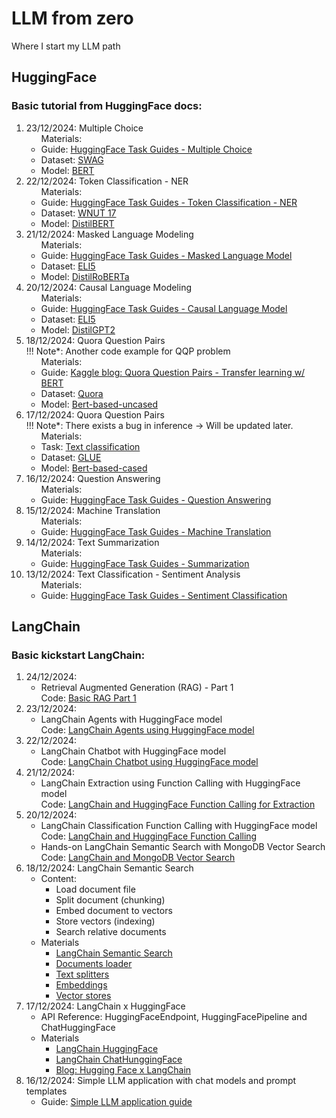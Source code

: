 # LLM from zero
Where I start my LLM path


## HuggingFace
### Basic tutorial from HuggingFace docs:
<ol>
    <li>23/12/2024: Multiple Choice <br>
        <ul> Materials:
            <li>
            Guide: <a href='https://huggingface.co/docs/transformers/tasks/multiple_choice'>HuggingFace Task Guides - Multiple Choice</a>
            </li>
            <li>
            Dataset: <a href='https://huggingface.co/datasets/allenai/swag'>SWAG</a>
            </li>
            <li>
            Model: <a href='https://huggingface.co/google-bert/bert-base-uncased'>BERT</a>
            </li>
        </ul> 
    </li>
    <li>22/12/2024: Token Classification - NER <br>
        <ul> Materials:
            <li>
            Guide: <a href='https://huggingface.co/docs/transformers/tasks/token_classification'>HuggingFace Task Guides - Token Classification - NER</a>
            </li>
            <li>
            Dataset: <a href='https://huggingface.co/datasets/leondz/wnut_17'>WNUT 17</a>
            </li>
            <li>
            Model: <a href='https://huggingface.co/distilbert/distilbert-base-uncased'>DistilBERT</a>
            </li>
        </ul> 
    </li>
    <li>21/12/2024: Masked Language Modeling <br>
        <ul> Materials:
            <li>
            Guide: <a href='https://huggingface.co/docs/transformers/tasks/masked_language_modeling'>HuggingFace Task Guides - Masked Language Model</a>
            </li>
            <li>
            Dataset: <a href='https://huggingface.co/datasets/rexarski/eli5_category'>ELI5</a>
            </li>
            <li>
            Model: <a href='https://huggingface.co/distilbert/distilroberta-base'>DistilRoBERTa</a>
            </li>
        </ul> 
    </li>
    <li>20/12/2024: Causal Language Modeling <br>
        <ul> Materials:
            <li>
            Guide: <a href='https://huggingface.co/docs/transformers/tasks/language_modeling'>HuggingFace Task Guides - Causal Language Model</a>
            </li>
            <li>
            Dataset: <a href='https://huggingface.co/datasets/rexarski/eli5_category'>ELI5</a>
            </li>
            <li>
            Model: <a href='https://huggingface.co/distilbert/distilgpt2'>DistilGPT2</a>
            </li>
        </ul> 
    </li>
    <li>18/12/2024: Quora Question Pairs <br>
        !!! Note*: Another code example for QQP problem
        <ul> Materials:
            <li>
            Guide: <a href='https://www.kaggle.com/code/vabatista/quora-question-pairs-transfer-learning-w-bert'>Kaggle blog: Quora Question Pairs - Transfer learning w/ BERT</a>
            </li>
            <li>
            Dataset: <a href='https://huggingface.co/datasets/quora-competitions/quora'>Quora</a>
            </li>
            <li>
            Model: <a href='https://huggingface.co/google-bert/bert-base-uncased'>Bert-based-uncased</a>
            </li>
        </ul> 
    </li>  
    <li>17/12/2024: Quora Question Pairs <br>
        !!! Note*: There exists a bug in inference -> Will be updated later.
        <ul> Materials:
            <li>
            Task: <a href='https://huggingface.co/tasks/text-classification'>Text classification</a>
            </li>
            <li>
            Dataset: <a href='https://huggingface.co/datasets/nyu-mll/glue/viewer/qqp/train'>GLUE</a>
            </li>
            <li>
            Model: <a href='https://huggingface.co/google-bert/bert-base-cased#bert-base-model-cased'>Bert-based-cased</a>
            </li>
        </ul> 
    </li>   
    <li>16/12/2024: Question Answering
        <ul> Materials:
            <li>
            Guide: <a href='https://huggingface.co/docs/transformers/tasks/question_answering'>HuggingFace Task Guides - Question Answering</a>
            </li>
        </ul> 
    </li>
    <li>15/12/2024: Machine Translation 
        <ul> Materials:
            <li>
            Guide: <a href='https://huggingface.co/learn/nlp-course/chapter7/4?fw=pt'>HuggingFace Task Guides - Machine Translation</a>
            </li>
        </ul> 
    </li>
    <li>14/12/2024: Text Summarization
        <ul> Materials:
            <li>
            Guide: <a href='https://huggingface.co/docs/transformers/en/tasks/summarization'>HuggingFace Task Guides - Summarization</a>
            </li>
        </ul> 
    </li>
    <li>13/12/2024: Text Classification - Sentiment Analysis
        <ul> Materials:
            <li>
            Guide: <a href='https://huggingface.co/docs/transformers/en/tasks/sequence_classification'>HuggingFace Task Guides - Sentiment Classification</a>
            </li>
        </ul> 
    </li>
</ol>

## LangChain
### Basic kickstart LangChain:
<ol>
    <li> 24/12/2024:
        <ul>
            <li>
                Retrieval Augmented Generation (RAG) - Part 1 <br>
                Code: <a href='https://github.com/HoganHPH/LLM_from_zero/tree/main/LangChain/RAG_basic'>Basic RAG Part 1</a>
            </li>
        </ul>
    </li>
    <li> 23/12/2024:
        <ul>
            <li>
                LangChain Agents with HuggingFace model <br>
                Code: <a href='https://github.com/HoganHPH/LLM_from_zero/tree/main/LangChain/Agents'>LangChain Agents using HuggingFace model</a>
            </li>
        </ul>
    </li>
    <li> 22/12/2024:
        <ul>
            <li>
                LangChain Chatbot with HuggingFace model <br>
                Code: <a href='https://github.com/HoganHPH/LLM_from_zero/tree/main/LangChain/Chatbot'>LangChain Chatbot using HuggingFace model</a>
            </li>
        </ul>
    </li>
    <li> 21/12/2024:
        <ul>
            <li>
                LangChain Extraction using Function Calling with HuggingFace model <br>
                Code: <a href='https://github.com/HoganHPH/LLM_from_zero/tree/main/LangChain/Extraction'>LangChain and HuggingFace Function Calling for Extraction</a>
            </li>
        </ul>
    </li>
    <li> 20/12/2024:
        <ul>
            <li>
                LangChain Classification Function Calling with HuggingFace model <br>
                Code: <a href='https://github.com/HoganHPH/LLM_from_zero/tree/main/LangChain/Classification'>LangChain and HuggingFace Function Calling</a>
            </li>
            <li>
                Hands-on LangChain Semantic Search with MongoDB Vector Search <br>
                Code: <a href='https://github.com/HoganHPH/LLM_from_zero/tree/main/LangChain/SemanticSearch'>LangChain and MongoDB Vector Search</a>
            </li>
        </ul>
    </li>
    <li> 18/12/2024: LangChain Semantic Search
        <ul>
            <li>Content:
                <ul>
                    <li>Load document file</li>
                    <li>Split document (chunking)</li>
                    <li>Embed document to vectors</li>
                    <li>Store vectors (indexing)</li>
                    <li>Search relative documents</li>
                </ul>
            </li>
            <li>Materials
                <ul>
                    <li><a href='https://python.langchain.com/docs/tutorials/retrievers/'>LangChain Semantic Search</a></li>
                    <li><a href='https://python.langchain.com/docs/concepts/document_loaders/'>Documents loader</a></li>
                    <li><a href='https://python.langchain.com/docs/concepts/text_splitters/'>Text splitters</a></li>
                    <li><a href='https://python.langchain.com/docs/concepts/embedding_models/'>Embeddings</a></li>
                    <li><a href='https://python.langchain.com/docs/concepts/vectorstores/'>Vector stores</a></li>
                </ul>
            </li>
        </ul>
    </li>
    <li> 17/12/2024: LangChain x HuggingFace
        <ul>
            <li>API Reference: HuggingFaceEndpoint, HuggingFacePipeline and ChatHuggingFace</li>
            <li>Materials
                <ul>
                    <li><a href='https://python.langchain.com/docs/integrations/providers/huggingface/'>LangChain HuggingFace</a></li>
                    <li><a href='https://python.langchain.com/docs/integrations/chat/huggingface/'>LangChain ChatHunggingFace</a></li>
                    <li><a href='https://huggingface.co/blog/langchain'>Blog: Hugging Face x LangChain</a></li>
                </ul>
            </li>
        </ul>
    </li>
    <li> 16/12/2024: Simple LLM application with chat models and prompt templates 
        <ul> 
            <li>Guide: <a href='https://python.langchain.com/docs/tutorials/llm_chain/'>Simple LLM application guide</a></li>
        </ul>
    </li>
</ol>
